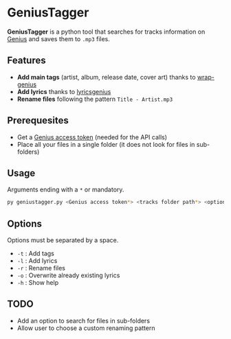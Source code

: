 # GeniusTagger

**GeniusTagger** is a python tool that searches for tracks information on [Genius](https://genius.com/) and saves them to `.mp3` files.

## Features

- **Add main tags** (artist, album, release date, cover art) thanks to [wrap-genius](https://github.com/fedecalendino/wrap-genius)
- **Add lyrics** thanks to [lyricsgenius](https://lyricsgenius.readthedocs.io/en/master/index.html)
- **Rename files** following the pattern `Title - Artist.mp3`

## Prerequesites

- Get a [Genius access token](https://genius.com/api-clients) (needed for the API calls)
- Place all your files in a single folder (it does not look for files in sub-folders)

## Usage

Arguments ending with a `*` or mandatory.

```bash
py geniustagger.py <Genius access token*> <tracks folder path*> <options>
```

## Options

Options must be separated by a space.

- `-t` : Add tags
- `-l` : Add lyrics
- `-r` : Rename files
- `-o` : Overwrite already existing lyrics
- `-h` : Show help

## TODO

- Add an option to search for files in sub-folders
- Allow user to choose a custom renaming pattern
